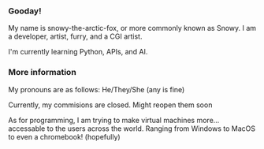 ### Gooday!
My name is snowy-the-arctic-fox, or more commonly known as Snowy. I am a developer, artist, furry, and a CGI artist. 

I'm currently learning Python, APIs, and AI.

### More information

My pronouns are as follows: He/They/She (any is fine)

Currently, my commisions are closed. Might reopen them soon

As for programming, I am trying to make virtual machines more... accessable to the users across the world. Ranging from Windows to MacOS to even a chromebook! (hopefully)

<!--
**snowy-the-arctic-fox/snowy-the-arctic-fox** is a ✨ _special_ ✨ repository because its `README.md` (this file) appears on your GitHub profile.

Here are some ideas to get you started:

- 🔭 I’m currently working on ...
- 🌱 I’m currently learning ...
- 👯 I’m looking to collaborate on ...
- 🤔 I’m looking for help with ...
- 💬 Ask me about ...
- 📫 How to reach me: ...
- 😄 Pronouns: ...
- ⚡ Fun fact: ...
-->
